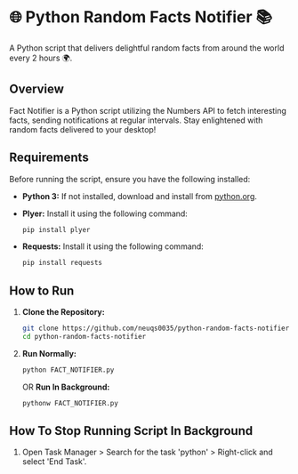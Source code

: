 # 🌐 Python Random Facts Notifier 📚

A Python script that delivers delightful random facts from around the world every 2 hours 🌍.

## Overview

Fact Notifier is a Python script utilizing the Numbers API to fetch interesting facts, sending notifications at regular intervals. Stay enlightened with random facts delivered to your desktop!

## Requirements

Before running the script, ensure you have the following installed:

- **Python 3:** If not installed, download and install from [python.org](https://www.python.org/downloads/).
- **Plyer:** Install it using the following command:

    ```bash
    pip install plyer
    ```
- **Requests:** Install it using the following command:

    ```bash
    pip install requests
    ```
## How to Run

1. **Clone the Repository:**
   ```bash
   git clone https://github.com/neuqs0035/python-random-facts-notifier.git
   cd python-random-facts-notifier
   ```
2. **Run Normally:**
   ```bash
   python FACT_NOTIFIER.py
   ```

   OR
   **Run In Background:**
   ```bash
   pythonw FACT_NOTIFIER.py
   ```

## How To Stop Running Script In Background

1. Open Task Manager > Search for the task 'python' > Right-click and select 'End Task'.
